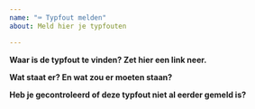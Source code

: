 ```yaml
---
name: "⌨️ Typfout melden"
about: Meld hier je typfouten

---
```


**Waar is de typfout te vinden? Zet hier een link neer.**

**Wat staat er? En wat zou er moeten staan?**

**Heb je gecontroleerd of deze typfout niet al eerder gemeld is?**
